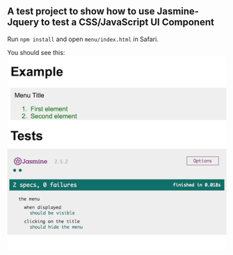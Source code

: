 ## A test project to show how to use Jasmine-Jquery to test a CSS/JavaScript UI Component

Run ```npm install``` and open ```menu/index.html``` in Safari.

You should see this:
![Alt text](/example.png?raw=true "Example")